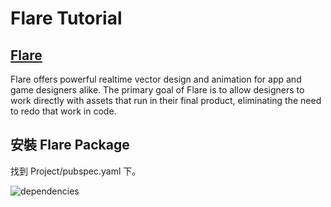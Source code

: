 # Flare Tutorial
## [Flare](https://github.com/2d-inc/Flare-Flutter)
Flare offers powerful realtime vector design and animation for app and game designers alike. The primary goal of Flare is to allow designers to work directly with assets that run in their final product, eliminating the need to redo that work in code.    

## 安裝 Flare Package
找到 Project/pubspec.yaml 下。

![dependencies]("/src/dependencies_1.png")